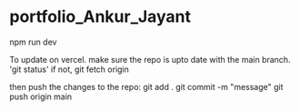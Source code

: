 # portfolio_Ankur_Jayant

npm run dev

To update on vercel.
make sure the repo is upto date with the main branch. 'git status'
if not, git fetch origin

then push the changes to the repo:
git add .
git commit -m "message"
git push origin main
